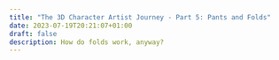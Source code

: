 ```yaml
---
title: "The 3D Character Artist Journey - Part 5: Pants and Folds"
date: 2023-07-19T20:21:07+01:00
draft: false
description: How do folds work, anyway?
---
```


